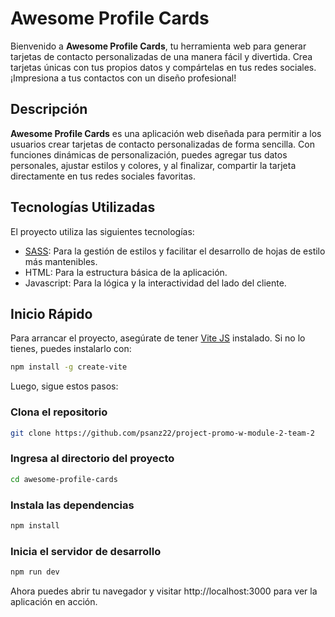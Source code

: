 # Awesome Profile Cards

Bienvenido a **Awesome Profile Cards**, tu herramienta web para generar tarjetas de contacto personalizadas de una manera fácil y divertida. Crea tarjetas únicas con tus propios datos y compártelas en tus redes sociales. ¡Impresiona a tus contactos con un diseño profesional!

## Descripción

**Awesome Profile Cards** es una aplicación web diseñada para permitir a los usuarios crear tarjetas de contacto personalizadas de forma sencilla. Con funciones dinámicas de personalización, puedes agregar tus datos personales, ajustar estilos y colores, y al finalizar, compartir la tarjeta directamente en tus redes sociales favoritas.

## Tecnologías Utilizadas

El proyecto utiliza las siguientes tecnologías:

- [SASS](https://sass-lang.com/): Para la gestión de estilos y facilitar el desarrollo de hojas de estilo más mantenibles.
- HTML: Para la estructura básica de la aplicación.
- Javascript: Para la lógica y la interactividad del lado del cliente.

## Inicio Rápido

Para arrancar el proyecto, asegúrate de tener [Vite JS](https://vitejs.dev/) instalado. Si no lo tienes, puedes instalarlo con:

```bash
npm install -g create-vite
```

Luego, sigue estos pasos:

### Clona el repositorio

```bash
git clone https://github.com/psanz22/project-promo-w-module-2-team-2
```

### Ingresa al directorio del proyecto

```bash
cd awesome-profile-cards
```

### Instala las dependencias

```bash
npm install
```

### Inicia el servidor de desarrollo

```bash
npm run dev
```

Ahora puedes abrir tu navegador y visitar http://localhost:3000 para ver la aplicación en acción.
